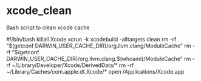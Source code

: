 # xcode_clean
Bash script to clean xcode cache

#!/bin/bash
killall Xcode
xcrun -k
xcodebuild -alltargets clean
rm -rf "$(getconf DARWIN_USER_CACHE_DIR)/org.llvm.clang/ModuleCache"
rm -rf "$(getconf DARWIN_USER_CACHE_DIR)/org.llvm.clang.$(whoami)/ModuleCache"
rm -rf ~/Library/Developer/Xcode/DerivedData/*
rm -rf ~/Library/Caches/com.apple.dt.Xcode/*
open /Applications/Xcode.app
